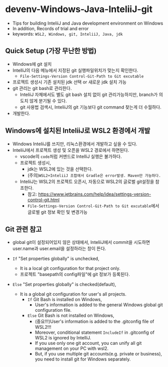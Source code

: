 # devenv-Windows-Java-InteliiJ-git
- Tips for building InteliiJ and Java development environment on Windows
- In addition, Records of trial and error
- keywords: `WSL2, Windows, git, InteliiJ, Java, jdk`

## Quick Setup (가장 무난한 방법)
- Windows에 git 설치
- IntelliJ의 다음 메뉴에서 지정된 git 실행파일위치가 맞는지 확인한다.
  - `File-Settings-Version Control-Git-Path to Git excutable`
- 프로젝트 생성시 기존 설치된 jdk 선택 or 새로운 jdk 설치 가능
- git 관리는 git bash로 관리한다.
  - InteliiJ 자체에서도 별도 git bash 설치 없이 git 관리가능하지만, branch가 의도치 않게 분기될 수 있다.
  - git 사용법 검색시, InteliiJ의 git 기능보다 git command 찾는게 더 수월하다.
- 개발한다.


## Windows에 설치된 InteliiJ로 WSL2 환경에서 개발
- Windows InteliiJ를 쓰지만, 리눅스환경에서 개발하고 싶을 수 있다.
- InteliiJ에서 프로젝트 생성 및 오픈을 WSL2 경로에서 하면된다.
  - vscode의 `code`처럼 커맨드로 IntelliJ 실행은 불가하다.
  - 프로젝트 생성시,
    - jdk는 WSL2에 있는 것을 선택한다.
    - (주의)`WSL2+InteliiJ 조합에서 Gradle은 error발생. Maven만 가능하다.`
  - InteliiJ는 WSL2의 프로젝트 오픈시, 자동으로 WSL2의 글로벌 git설정을 참조한다.
    - 참고: https://www.jetbrains.com/help/idea/settings-version-control-git.html
    - `File-Settings-Version Control-Git-Path to Git excutable`에서 글로벌 git 정보 확인 및 변경가능


## Git 관련 참고
- global git이 설정되어있지 않은 상태에서, InteliiJ에서 commit을 시도하면 user.name과 user.email을 설정하라는 창이 뜬다.

- `If` "Set properties globally" is unchecked,
  - It is a local git configuration for that project only.
  - 프로젝트 "basepath의 config파일"에 git 정보가 등록된다.

- `Else` "Set properties globally" is checked(default),
  - It is a global git configuration for user's all projects.
	- `If` Git Bash is installed on Windows,
      - User's information is added to the general Windows global git configuration file.
	- `Else` Git Bash is not installed on Windows,
      - (중요!!!)User's information is added to the .gitconfig file of WSL2!!!
      - Moreover, conditional statement `IncludeIf` in .gitconfig of WSL2 is ignored by IntelliJ.
      - If you use only one git account, you can unify all git management on your PC with wsl2.
      - But, if you use multiple git accounts(e.g. private or business), you need to install git for Windows separately.
